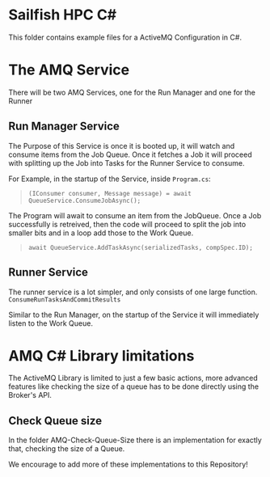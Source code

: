 # Sailfish HPC C# 

This folder contains example files for a ActiveMQ Configuration in C#.


# The AMQ Service
There will be two AMQ Services, one for the Run Manager and one for the Runner

## Run Manager Service
The Purpose of this Service is once it is booted up, it will watch and consume items from the Job Queue. Once it fetches a Job it will proceed with splitting up the Job into Tasks for the Runner Service to consume.

For Example, in the startup of the Service, inside `Program.cs`:  
> `(IConsumer consumer, Message message) = await QueueService.ConsumeJobAsync();`

The Program will await to consume an item from the JobQueue. Once a Job successfully is retreived, then the code will proceed to split the job into smaller bits and in a loop add those to the Work Queue.
> `await QueueService.AddTaskAsync(serializedTasks, compSpec.ID);`


## Runner Service
The runner service is a lot simpler, and only consists of one large function.
`ConsumeRunTasksAndCommitResults`

Similar to the Run Manager, on the startup of the Service it will immediately listen to the Work Queue.

# AMQ C# Library limitations
The ActiveMQ Library is limited to just a few basic actions, more advanced features like checking the size of a queue has to be done directly using the Broker's API.

## Check Queue size
In the folder AMQ-Check-Queue-Size there is an implementation for exactly that, checking the size of a Queue. 

We encourage to add more of these implementations to this Repository!